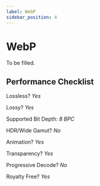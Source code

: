 ```yaml
---
label: WebP
sidebar_position: 4
---
```


# WebP

To be filled.

## Performance Checklist

Lossless? *Yes*

Lossy? *Yes*

Supported Bit Depth:
*8 BPC*

HDR/Wide Gamut? *No*

Animation? *Yes*

Transparency? *Yes*

Progressive Decode? *No*

Royalty Free? *Yes*